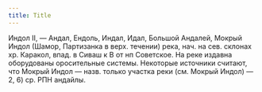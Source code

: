 ```yaml
---
title: Title
---
```


Индол II, — Андал, Ендоль, Индал, Идал, Большой Андалей, Мокрый Индол (Шамор,
Партизанка в верх. течении) река, нач. на сев. склонах хр. Каракол, впад. в
Сиваш к В от нп Советское. На реке издавна оборудованы оросительные системы.
Некоторые источники считают, что Мокрый Индол — назв. только участка реки (см.
Мокрый Индол) — 2, 6) ср. РПН андайлы.
